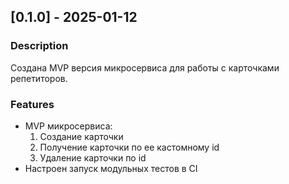 ## [0.1.0] - 2025-01-12 

### Description
Создана MVP версия микросервиса для работы с карточками репетиторов.
### Features
- MVP микросервиса:
  1. Создание карточки
  2. Получение карточки по ее кастомному id
  3. Удаление карточки по id
- Настроен запуск модульных тестов в CI
